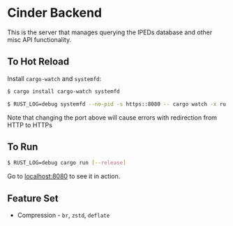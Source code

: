 # Cinder Backend

This is the server that manages querying the IPEDs database and other misc API functionality.

## To Hot Reload

Install `cargo-watch` and `systemfd`:

```sh
$ cargo install cargo-watch systemfd
```

```sh
$ RUST_LOG=debug systemfd --no-pid -s https::8080 -- cargo watch -x ru
```

Note that changing the port above will cause errors with redirection from HTTP to HTTPs 

## To Run

```sh
$ RUST_LOG=debug cargo run [--release]
```

Go to [localhost:8080](https://localhost:8080) to see it in action.

## Feature Set

- Compression - `br`, `zstd`, `deflate`
